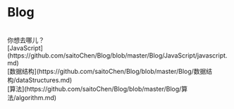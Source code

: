 # Blog
<br>
你想去哪儿？<br>
[JavaScript](https://github.com/saitoChen/Blog/blob/master/Blog/JavaScript/javascript.md)<br>
[数据结构](https://github.com/saitoChen/Blog/blob/master/Blog/数据结构/dataStructures.md)<br>
[算法](https://github.com/saitoChen/Blog/blob/master/Blog/算法/algorithm.md)<br>
